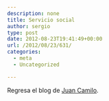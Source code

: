 ```yaml
---
description: none
title: Servicio social
author: sergio
type: post
date: 2012-08-23T19:41:49+00:00
url: /2012/08/23/631/
categories:
  - meta
  - Uncategorized

---
```

Regresa el blog de [Juan Camilo][1].

 [1]: http://teglatfalasar.blogspot.ca/2012/08/caudillos-o-la-politica-liquida.html "La política liquida"
